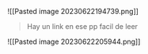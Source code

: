 ![[Pasted image 20230622194739.png]]

> Hay un link en ese pp facil de leer


![[Pasted image 20230622205944.png]]